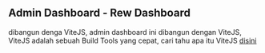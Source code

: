 ## Admin Dashboard - Rew Dashboard

dibangun denga ViteJS, admin dashboard ini dibangun dengan ViteJS, ViteJS adalah sebuah Build Tools yang cepat, cari tahu apa itu ViteJS [disini](https://vitejs.org/)
